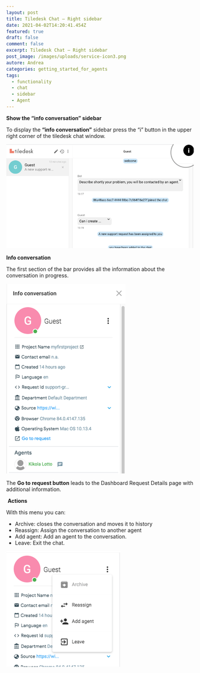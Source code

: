 ```yaml
---
layout: post
title: Tiledesk Chat – Right sidebar
date: 2021-04-02T14:20:41.454Z
featured: true
draft: false
comment: false
excerpt: Tiledesk Chat – Right sidebar
post_image: /images/uploads/service-icon3.png
autore: Andrea
categories: getting_started_for_agents
tags:
  - functionality
  - chat
  - sidebar
  - Agent
---
```

**Show the “info conversation” sidebar**

To display the **“info conversation”** sidebar press the “i” button in the upper right corner of the tiledesk chat window.

![Show the “info conversation” sidebar](/images/uploads/tiledesk-chat-info-conversation.png "Show the “info conversation” sidebar")



**Info conversation**

The first section of the bar provides all the information about the conversation in progress.

![Info conversation](/images/uploads/tiledesk-chat-info-conversation_2.png "Info conversation")



The **Go to request button** leads to the Dashboard Request Details page with additional information.

 **Actions**

With this menu you can:

* Archive: closes the conversation and moves it to history
* Reassign: Assign the conversation to another agent
* Add agent: Add an agent to the conversation.
* Leave: Exit the chat.

![ Actions](/images/uploads/tiledesk-chat-info-conversation_3.png " Actions")
